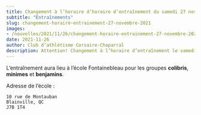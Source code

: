 ```yaml
---
title: Changement à l’horaire d’horaire d’entraînement du samedi 27 novembre 2021
subtitle: "Entraînements"
slug: changement-horaire-entrainement-27-novembre-2021
images:
- /nouvelles/2021/11/26/changement-horaire-entrainement-27-novembre-2021/couverture.jpg
date: 2021-11-26
author: Club d’athlétisme Corsaire-Chaparral
description: Attention! Changement à l’horaire d’entraînement le samedi 27 novembre 2021.
---
```


L’entraînement aura lieu à l’école Fontainebleau pour les groupes **colibris**, **minimes** et **benjamins**.

Adresse de l’école :

```
10 rue de Montauban
Blainville, QC
J7B 1T4
```
